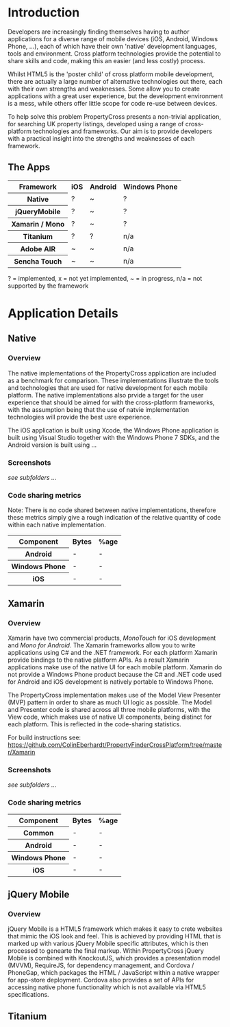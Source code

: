 # Introduction

Developers are increasingly finding themselves having to author applications for a diverse range of mobile devices (iOS, Android, Windows Phone, ...), each of which have their own 'native' development languages, tools and environment. Cross platform technologies provide the potential to share skills and code, making this an easier (and less costly) process.

Whilst HTML5 is the 'poster child' of cross platform mobile development, there are actually a large number of alternative technologies out there, each with their own strengths and weaknesses. Some allow you to create applications with a great user experience, but the development environment is a mess, while others offer little scope for code re-use between devices.

To help solve this problem PropertyCross presents a non-trivial application, for searching UK property listings, developed using a range of cross-platform technologies and frameworks. Our aim is to provide developers with a practical insight into the strengths and weaknesses of each framework.

The Apps
--------
<table>
  <tr>
    <th>Framework</th>
    <th>iOS</th>
    <th>Android</th>
    <th>Windows Phone</th>
  </tr>
  <tr>
    <th>Native</th>
    <td>?</td>
    <td>~</td>
    <td>?</td>
  </tr>
  <tr>
    <th>jQueryMobile</th>
    <td>?</td>
    <td>~</td>
    <td>?</td>
  </tr>
  <tr>
    <th>Xamarin / Mono</th>
    <td>?</td>
    <td>~</td>
    <td>?</td>
  </tr>
  <tr>
    <th>Titanium</th>
    <td>?</td>
    <td>?</td>
    <td>n/a</td>
  </tr>
  <tr>
    <th>Adobe AIR</th>
    <td>~</td>
    <td>~</td>
    <td>n/a</td>
  </tr>
  <tr>
    <th>Sencha Touch</th>
    <td>~</td>
    <td>~</td>
    <td>n/a</td>
  </tr>
</table>

? = implemented, x = not yet implemented, ~ = in progress, n/a = not supported by the framework

# Application Details

## Native

### Overview

The native implementations of the PropertyCross application are included as a benchmark for comparison. These implementations illustrate the tools and technologies that are used for native development for each mobile platform. The native implementations also prvide a target for the user experience that should be aimed for with the cross-platform frameworks, with the assumption being that the use of natvie implementation technologies will provide the best usre experience.

The iOS application is built using Xcode, the Windows Phone application is built using Visual Studio together with the Windows Phone 7 SDKs, and the Android version is built using ...

### Screenshots

_see subfolders ..._

### Code sharing metrics

Note: There is no code shared between native implementations, therefore these metrics simply give a rough indication of the relative quantity of code within each native implementation.

<table>
  <tr>
    <th>Component</th>
    <th>Bytes</th>
    <th>%age</th>
  </tr>
  <tr>
    <th>Android</th>
    <td>-</td>
    <td>-</td>
  </tr>
  <tr>
    <th>Windows Phone</th>
    <td>-</td>
    <td>-</td>
  </tr>
  <tr>
    <th>iOS</th>
    <td>-</td>
    <td>-</td>
  </tr>
</table>

## Xamarin

### Overview

Xamarin have two commercial products, _MonoTouch_ for iOS development and _Mono for Android_. The Xamarin frameworks allow you to write applications using C# and the .NET framework. For each platform Xamarin provide bindings to the native platform APIs. As a result Xamarin applications make use of the native UI for each mobile platform. Xamarin do not provide a Windows Phone product because the C# and .NET code used for Android and iOS development is natively portable to Windows Phone.

The PropertyCross implementation makes use of the Model View Presenter (MVP) pattern in order to share as much UI logic as possible. The Model and Presenter code is shared across all three mobile platforms, with the View code, which makes use of native UI components, being distinct for each platform. This is reflected in the code-sharing statistics.

For build instructions see: https://github.com/ColinEberhardt/PropertyFinderCrossPlatform/tree/master/Xamarin

### Screenshots

_see subfolders ..._

### Code sharing metrics

<table>
  <tr>
    <th>Component</th>
    <th>Bytes</th>
    <th>%age</th>
  </tr>
  <tr>
    <th>Common</th>
    <td>-</td>
    <td>-</td>
  </tr>
  <tr>
    <th>Android</th>
    <td>-</td>
    <td>-</td>
  </tr>
  <tr>
    <th>Windows Phone</th>
    <td>-</td>
    <td>-</td>
  </tr>
  <tr>
    <th>iOS</th>
    <td>-</td>
    <td>-</td>
  </tr>
</table>

## jQuery Mobile

### Overview

jQuery Mobile is a HTML5 framework which makes it easy to crete websites that mimic the iOS look and feel. This is achieved by providing HTML that is marked up with various jQuery Mobile specific attributes, which is then processed to genearte the final markup. Within PropertyCross jQuery Mobile is combined with KnockoutJS, which provides a presentation model (MVVM), RequireJS, for dependency management, and Cordova / PhoneGap, which packages the HTML / JavaScript within a native wrapper for app-store deployment. Cordova also provides a set of APIs for accessing native phone functionality which is not available via HTML5 specifications.


## Titanium
